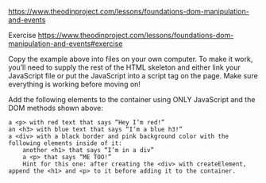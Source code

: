 https://www.theodinproject.com/lessons/foundations-dom-manipulation-and-events


Exercise <https://www.theodinproject.com/lessons/foundations-dom-manipulation-and-events#exercise>

Copy the example above into files on your own computer. To make it work, you’ll need to supply the rest of the HTML skeleton and either link your JavaScript file or put the JavaScript into a script tag on the page. Make sure everything is working before moving on!

Add the following elements to the container using ONLY JavaScript and the DOM methods shown above:

    a <p> with red text that says “Hey I’m red!”
    an <h3> with blue text that says “I’m a blue h3!”
    a <div> with a black border and pink background color with the following elements inside of it:
        another <h1> that says “I’m in a div”
        a <p> that says “ME TOO!”
        Hint for this one: after creating the <div> with createElement, append the <h1> and <p> to it before adding it to the container.

